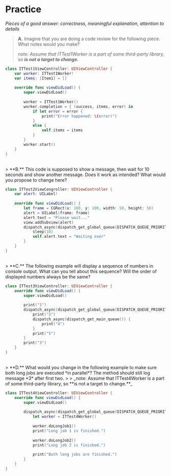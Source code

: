 # Practice

*Pieces of a good answer: correctness, meaningful explanation, attention to details*

> **A.** Imagine that you are doing a code review for the following piece. What notes would you make? 
>
> _note: Assume that ITTest1Worker is a part of some third-party library, so **is not a target to change.**_

```swift
class ITTest1ViewController: UIViewController {
    var worker: ITTest1Worker!
    var items: [Item1] = []
    
    override func viewDidLoad() {
        super.viewDidLoad()
        
        worker = ITTest1Worker()
        worker.completion = { (success, items, error) in
            if let error = error {
                print("Error happened: \(error)")
            }
            else {
                self.items = items
            }
        }
        worker.start()
    }
}
```

<br/>
> **B.** This code is supposed to show a message, then wait for 10 seconds and show another message. Does it work as intended? What would you propose to change here?

```swift
class ITTest2ViewCongroller: UIViewController {
    var alert: UILabel!
    
    override func viewDidLoad() {
        let frame = CGRect(x: 100, y: 100, width: 50, height: 50)
        alert = UILabel(frame: frame)
        alert.text = "Please wait..."
        view.addSubview(alert)
        dispatch_async(dispatch_get_global_queue(DISPATCH_QUEUE_PRIORITY_DEFAULT, 0)) { 
            sleep(10)
            self.alert.text = "Waiting over"
        }
    }
}
```
<br/>
> **C.** The following example will display a sequence of numbers in console output. What can you tell about this sequence? Will the order of displayed numbers always be the same?

```swift
class ITTest3ViewController: UIViewController {
    override func viewDidLoad() {
        super.viewDidLoad()
        
        print("1")
        dispatch_async(dispatch_get_global_queue(DISPATCH_QUEUE_PRIORITY_DEFAULT, 0)) { 
            print("2")
            dispatch_async(dispatch_get_main_queue()) {
                print("4")
            }
            print("5")
        }
        print("3")
    }
}
```

<br/>
> **D.** What would you change in the following example to make sure both long jobs are executed *in parallel*? The method should still log message *3* after first two.
>
> _note: Assume that ITTest4Worker is a part of some third-party library, so **is not a target to change.**_

```swift
class ITTest4ViewController: UIViewController {
    override func viewDidLoad() {
        super.viewDidLoad()
        
        dispatch_async(dispatch_get_global_queue(DISPATCH_QUEUE_PRIORITY_DEFAULT, 0)) {
            let worker = ITTest4Worker()
            
            worker.doLongJob1()
            print("Long job 1 is finished.")
            
            worker.doLongJob2()
            print("Long job 2 is finished.")
            
            print("Both long jobs are finished.")
        }
    }
}
```
